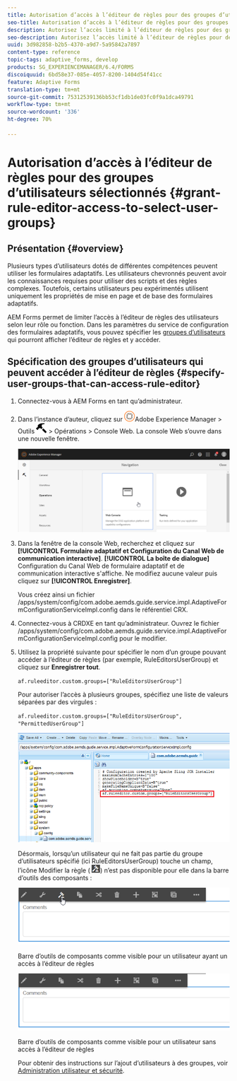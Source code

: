 ```yaml
---
title: Autorisation d’accès à l’éditeur de règles pour des groupes d’utilisateurs sélectionnés
seo-title: Autorisation d’accès à l’éditeur de règles pour des groupes d’utilisateurs sélectionnés
description: Autorisez l’accès limité à l’éditeur de règles pour des groupes d’utilisateurs sélectionnés.
seo-description: Autorisez l’accès limité à l’éditeur de règles pour des groupes d’utilisateurs sélectionnés.
uuid: 3d982858-b2b5-4370-a9d7-5a95842a7897
content-type: reference
topic-tags: adaptive_forms, develop
products: SG_EXPERIENCEMANAGER/6.4/FORMS
discoiquuid: 6bd58e37-085e-4057-8200-1404d54f41cc
feature: Adaptive Forms
translation-type: tm+mt
source-git-commit: 75312539136bb53cf1db1de03fc0f9a1dca49791
workflow-type: tm+mt
source-wordcount: '336'
ht-degree: 70%

---
```



# Autorisation d’accès à l’éditeur de règles pour des groupes d’utilisateurs sélectionnés {#grant-rule-editor-access-to-select-user-groups}

## Présentation {#overview}

Plusieurs types d’utilisateurs dotés de différentes compétences peuvent utiliser les formulaires adaptatifs. Les utilisateurs chevronnés peuvent avoir les connaissances requises pour utiliser des scripts et des règles complexes. Toutefois, certains utilisateurs peu expérimentés utilisent uniquement les propriétés de mise en page et de base des formulaires adaptatifs.

AEM Forms permet de limiter l’accès à l’éditeur de règles des utilisateurs selon leur rôle ou fonction. Dans les paramètres du service de configuration des formulaires adaptatifs, vous pouvez spécifier les [groupes d’utilisateurs](/help/sites-administering/security.md) qui pourront afficher l’éditeur de règles et y accéder.

## Spécification des groupes d’utilisateurs qui peuvent accéder à l’éditeur de règles {#specify-user-groups-that-can-access-rule-editor}

1. Connectez-vous à AEM Forms en tant qu’administrateur.
1. Dans l’instance d’auteur, cliquez sur ![adobeexperience emanager](assets/adobeexperiencemanager.png)Adobe Experience Manager > Outils ![marteau](assets/hammer.png) > Opérations > Console Web. La console Web s’ouvre dans une nouvelle fenêtre.

   ![1](assets/1.png)

1. Dans la fenêtre de la console Web, recherchez et cliquez sur **[!UICONTROL Formulaire adaptatif et Configuration du Canal Web de communication interactive]**. **[!UICONTROL La boîte de dialogue]** Configuration du Canal Web de formulaire adaptatif et de communication interactive s&#39;affiche. Ne modifiez aucune valeur puis cliquez sur **[!UICONTROL Enregistrer]**.

   Vous créez ainsi un fichier /apps/system/config/com.adobe.aemds.guide.service.impl.AdaptiveFormConfigurationServiceImpl.config dans le référentiel CRX.

1. Connectez-vous à CRDXE en tant qu’administrateur. Ouvrez le fichier /apps/system/config/com.adobe.aemds.guide.service.impl.AdaptiveFormConfigurationServiceImpl.config pour le modifier.
1. Utilisez la propriété suivante pour spécifier le nom d’un groupe pouvant accéder à l’éditeur de règles (par exemple, RuleEditorsUserGroup) et cliquez sur **Enregistrer tout**.

   `af.ruleeditor.custom.groups=["RuleEditorsUserGroup"]`

   Pour autoriser l’accès à plusieurs groupes, spécifiez une liste de valeurs séparées par des virgules :

   `af.ruleeditor.custom.groups=["RuleEditorsUserGroup", "PermittedUserGroup"]`

   ![create-user](assets/create-user.png)

   Désormais, lorsqu’un utilisateur qui ne fait pas partie du groupe d’utilisateurs spécifié (ici RuleEditorsUserGroup) touche un champ, l’icône Modifier la règle ( ![edit-rules1](assets/edit-rules1.png)) n’est pas disponible pour elle dans la barre d’outils des composants :

   ![composant stoolbarwithre](assets/componentstoolbarwithre.png)

   Barre d’outils de composants comme visible pour un utilisateur ayant un accès à l’éditeur de règles

   ![composant ststoolbarwithoutre](assets/componentstoolbarwithoutre.png)

   Barre d’outils de composants comme visible pour un utilisateur sans accès à l’éditeur de règles

   Pour obtenir des instructions sur l’ajout d’utilisateurs à des groupes, voir [Administration utilisateur et sécurité](/help/sites-administering/security.md).

